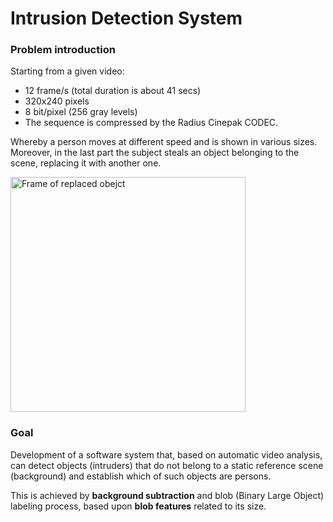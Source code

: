 # Intrusion Detection System

### Problem introduction

Starting from a given video:

- 12 frame/s  (total duration is about 41 secs)
- 320x240 pixels
- 8 bit/pixel (256 gray levels)
- The sequence is compressed by the Radius Cinepak CODEC.

Whereby a person moves at different speed and is shown in various sizes. Moreover, in the last part the subject steals
an object belonging to the scene, replacing it with another one.

<img src="res/Intruder.jpeg" width="376" alt="Frame of replaced obejct">

### Goal

Development of a software system that, based on automatic video analysis, can detect objects (intruders) that do not
belong to a static reference scene (background) and establish which of such objects are persons.

This is achieved by **background subtraction** and blob (Binary Large Object) labeling process, based upon **blob
features** related to its size.